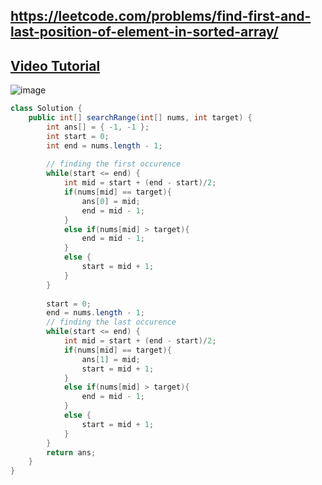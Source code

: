 ## https://leetcode.com/problems/find-first-and-last-position-of-element-in-sorted-array/

## [Video Tutorial](https://youtu.be/W9QJ8HaRvJQ?t=3733)

![image](https://user-images.githubusercontent.com/64855541/130629074-2a8cb570-19d4-414d-97bf-306c6fba183b.png)


```java
class Solution {
    public int[] searchRange(int[] nums, int target) {
        int ans[] = { -1, -1 };
        int start = 0;
        int end = nums.length - 1;
        
        // finding the first occurence
        while(start <= end) {
            int mid = start + (end - start)/2;
            if(nums[mid] == target){
                ans[0] = mid;
                end = mid - 1;
            }
            else if(nums[mid] > target){
                end = mid - 1;
            }
            else {
                start = mid + 1;
            }
        }
        
        start = 0;
        end = nums.length - 1;
        // finding the last occurence
        while(start <= end) {
            int mid = start + (end - start)/2;
            if(nums[mid] == target){
                ans[1] = mid;
                start = mid + 1;
            }
            else if(nums[mid] > target){
                end = mid - 1;
            }
            else {
                start = mid + 1;
            }
        }
        return ans;
    }
}
```
